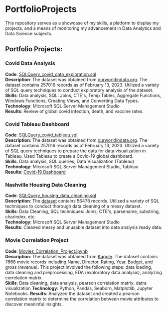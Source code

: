 # PortfolioProjects

This repository serves as a showcase of my skills, a platform to display my projects, and a means of monitoring my advancement in Data Analytics and Data Science subjects.

## Portfolio Projects:

### Covid Data Analysis

**Code**: [SQLQuery_covid_data_exploration.sql](https://github.com/swb1113/Data_Analysis_Portfolio#:~:text=6%20minutes%20ago-,SQLQuery_covid_data_exploration.sql,-Update%20SQLQuery_covid_data_exploration.sql)  
**Description**: The dataset was obtained from [ourworldindata.org](https://ourworldindata.org/covid-deaths). The dataset contains 257016 records as of February 13, 2023. Utilized a variety of SQL query techniques to conduct exploratory analysis of the dataset.  
**Skills**: Data analysis, SQL: Joins, CTE's, Temp Tables, Aggregate Functions, Windows Functions, Creating Views, and Converting Data Types.  
**Technology**: Microsoft SQL Server Management Studio  
**Results**: Review of global covid infection, death, and vaccine rates. 

### Covid Tableau Dashboard

**Code**: [SQLQuery_covid_tableau.sql](https://github.com/swb1113/Data_Analysis_Portfolio/blob/main/SQLQuery_covid_tableau.sql)  
**Description**: The dataset was obtained from [ourworldindata.org](https://ourworldindata.org/covid-deaths). The dataset contains 257016 records as of February 13, 2023. Utilized a variety of SQL query techniques to prepare the data for data visualization in Tableau. Used Tableau to create a Covid-19 global dashboard.   
**Skills**: Data analysis, SQL queries, Data Visualization (Tableau)  
**Technology**: Microsoft SQL Server Management Studio, Tableau  
**Results**: [Covid-19 Dashboard](https://public.tableau.com/app/profile/sang.won.baek/viz/Covid_Nov_08_2022_Visualizations/Dashboard1) 

### Nashville Housing Data Cleaning

**Code**: [SQLQuery_housing_data_cleaning.sql](https://github.com/swb1113/Data_Analysis_Portfolio/blob/main/SQLQuery_housing_data_cleaning.sql)  
**Description**: The [dataset](https://github.com/swb1113/Data_Analysis_Portfolio/blob/main/Nashville%20Housing%20Data%20for%20Data%20Cleaning.xlsx) contains 56478 records. Utilized a variety of SQL techniques to conduct thorough data cleaning of a messy dataset.  
**Skills**: Data Cleaning, SQL techniques: Joins, CTE's, parsename, substring, charindex, etc.  
**Technology**: Microsoft SQL Server Management Studio  
**Results**: Cleaned messy and unusable dataset into data analysis ready data.

### Movie Correlation Project 

**Code**: [Movies_Correlation_Project.ipynb](https://github.com/swb1113/Data_Analysis_Portfolio/blob/main/Movies_Correlation_Project.ipynb)  
**Description**: The dataset was obtained from [Kaggle](https://www.kaggle.com/datasets/danielgrijalvas/movies). The dataset contains 7668 movie records including Name, Director, Rating, Year, Budget, and gross (revenue). This project involved the following steps: data loading, data cleaning and preprocessing, EDA (exploratory data analysis), analyzing correlation matrix.     
**Skills**: Data cleaning, data analysis, pearson correlation matrix, datra visualization 
**Technology**: Python, Pandas, Seaborn, Matplotlib, Jupyter Notebooks. 
**Results**: Analyzed the dataset and created a pearson correlation matrix to determine the correlation between movie attributes to discover meaninful insights.
